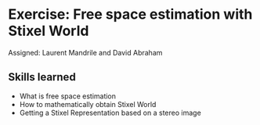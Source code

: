 # Exercise: Free space estimation with Stixel World

Assigned: Laurent Mandrile and David Abraham

## Skills learned

- What is free space estimation
- How to mathematically obtain Stixel World
- Getting a Stixel Representation based on a stereo image


